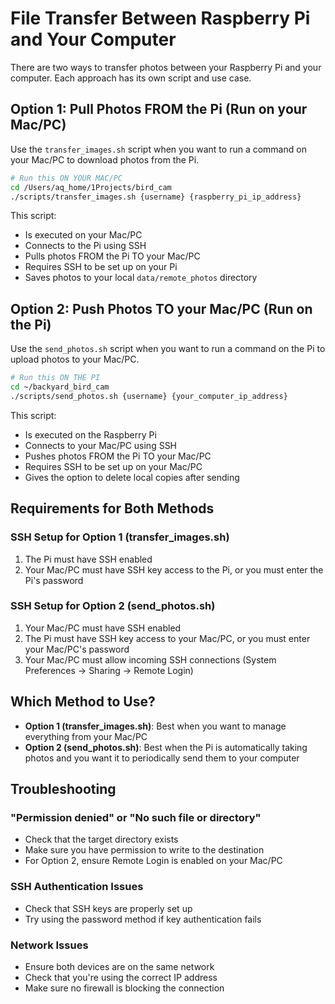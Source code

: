 # File Transfer Between Raspberry Pi and Your Computer

There are two ways to transfer photos between your Raspberry Pi and your computer. Each approach has its own script and use case.

## Option 1: Pull Photos FROM the Pi (Run on your Mac/PC)

Use the `transfer_images.sh` script when you want to run a command on your Mac/PC to download photos from the Pi.

```bash
# Run this ON YOUR MAC/PC
cd /Users/aq_home/1Projects/bird_cam
./scripts/transfer_images.sh {username} {raspberry_pi_ip_address}
```

This script:
- Is executed on your Mac/PC
- Connects to the Pi using SSH
- Pulls photos FROM the Pi TO your Mac/PC
- Requires SSH to be set up on your Pi
- Saves photos to your local `data/remote_photos` directory

## Option 2: Push Photos TO your Mac/PC (Run on the Pi)

Use the `send_photos.sh` script when you want to run a command on the Pi to upload photos to your Mac/PC.

```bash
# Run this ON THE PI
cd ~/backyard_bird_cam
./scripts/send_photos.sh {username} {your_computer_ip_address}
```

This script:
- Is executed on the Raspberry Pi
- Connects to your Mac/PC using SSH
- Pushes photos FROM the Pi TO your Mac/PC
- Requires SSH to be set up on your Mac/PC
- Gives the option to delete local copies after sending

## Requirements for Both Methods

### SSH Setup for Option 1 (transfer_images.sh)
1. The Pi must have SSH enabled
2. Your Mac/PC must have SSH key access to the Pi, or you must enter the Pi's password

### SSH Setup for Option 2 (send_photos.sh)
1. Your Mac/PC must have SSH enabled
2. The Pi must have SSH key access to your Mac/PC, or you must enter your Mac/PC's password
3. Your Mac/PC must allow incoming SSH connections (System Preferences → Sharing → Remote Login)

## Which Method to Use?

- **Option 1 (transfer_images.sh)**: Best when you want to manage everything from your Mac/PC
- **Option 2 (send_photos.sh)**: Best when the Pi is automatically taking photos and you want it to periodically send them to your computer

## Troubleshooting

### "Permission denied" or "No such file or directory"
- Check that the target directory exists
- Make sure you have permission to write to the destination
- For Option 2, ensure Remote Login is enabled on your Mac/PC

### SSH Authentication Issues
- Check that SSH keys are properly set up
- Try using the password method if key authentication fails

### Network Issues
- Ensure both devices are on the same network
- Check that you're using the correct IP address
- Make sure no firewall is blocking the connection 